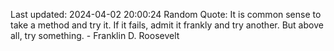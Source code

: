 Last updated: 2024-04-02 20:00:24
Random Quote: It is common sense to take a method and try it. If it fails, admit it frankly and try another. But above all, try something. - Franklin D. Roosevelt